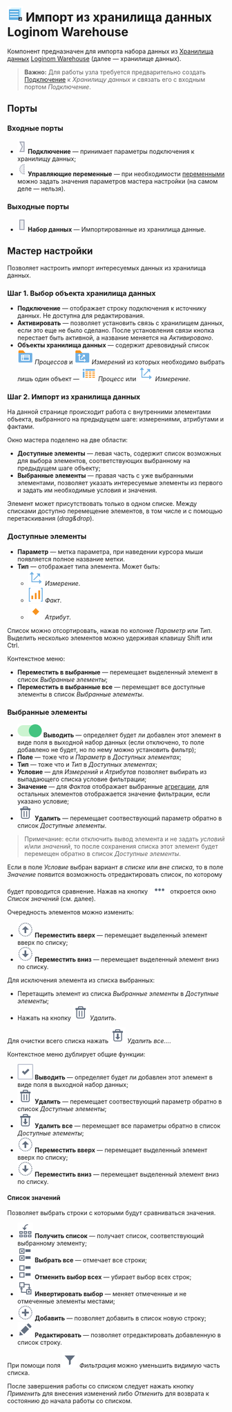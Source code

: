 # ![Импорт из ХД](../../images/icons/data-sources/wh-datawarehouse-import_default.svg) Импорт из хранилища данных Loginom Warehouse

Компонент предназначен для импорта набора данных из [Хранилища данных](https://wiki.loginom.ru/articles/data-warehouse.html) [Loginom Warehouse](../../data-format/data-warehouse.md) (далее — хранилище данных).

> **Важно:** Для работы узла требуется предварительно создать [Подключение](../connections/README.md) к *Хранилищу данных* и связать его с входным портом *Подключение*.

## Порты

### Входные порты

* ![Порт подключений](../../images/icons/ports/input_connection_inactive.svg) **Подключение** — принимает параметры подключения к хранилищу данных;
* ![Порт переменных](../../images/icons/ports/optional_input_variable_inactive.svg) **Управляющие переменные** — при необходимости [переменными](../../scenario/variables/control-variables.md) можно задать значения параметров мастера настройки (на самом деле — нельзя).

### Выходные порты

* ![Выходной порт таблицы](../../images/icons/ports/input_table_inactive.svg) **Набор данных** — Импортированные из хранилища данные.

## Мастер настройки

Позволяет настроить импорт интересуемых данных из хранилища данных.

### Шаг 1. Выбор объекта хранилища данных

* **Подключение** — отображает строку подключения к источнику данных. Не доступна для редактирования.
* **Активировать** — позволяет установить связь с хранилищем данных, если это еще не было сделано. После установления связи кнопка перестает быть активной, а название меняется на *Активировано*.
* **Объекты хранилища данных** — содержит древовидный список ![Процессы](../../images/icons/data-warehouse/fact-tables-folder_default.svg) *Процессов* и ![Измерения](../../images/icons/data-warehouse/dimensions-folder_default.svg) *Измерений* из которых необходимо выбрать лишь один объект — ![Процесс](../../images/icons/data-warehouse/fact-table_default.svg) *Процесс* или ![Измерение](../../images/icons/data-warehouse/dimension_default.svg) *Измерение*.

### Шаг 2. Импорт из хранилища данных

На данной странице происходит работа с внутренними элементами объекта, выбранного на предыдущем шаге: измерениями, атрибутами и фактами.

Окно мастера поделено на две области:

* **Доступные элементы** — левая часть, содержит список возможных для выбора элементов, соответствующих выбранному на предыдущем шаге объекту;
* **Выбранные элементы** — правая часть с уже выбранными элементами, позволяет указать интересуемые элементы из первого и задать им необходимые условия и значения.

Элемент может присутствовать только в одном списке. Между списками доступно перемещение элементов, в том числе и с помощью перетаскивания (*drag&drop*).

### Доступные элементы

* **Параметр** — метка параметра, при наведении курсора мыши появляется полное название метки.
* **Тип** — отображает типа элемента. Может быть:
  * ![Измерение](../../images/icons/data-warehouse/dimension_default.svg) *Измерение*.
  * ![Факт](../../images/icons/data-warehouse/fact_default.svg) *Факт*.
  * ![Атрибут](../../images/icons/data-warehouse/attribute_default.svg) *Атрибут*.

Список можно отсортировать, нажав по колонке *Параметр* или *Тип*. Выделить несколько элементов можно удерживая клавишу Shift или Ctrl.

Контекстное меню:

* **Переместить в выбранные** — перемещает выделенный элемент в список *Выбранные элементы*;
* **Переместить в выбранные все** — перемещает все доступные элементы в список *Выбранные элементы*.

### Выбранные элементы

* ![Выводить](../../images/icons/data-warehouse/on_default.svg) **Выводить** — определяет будет ли добавлен этот элемент в виде поля в выходной набор данных (если отключено, то поле добавлено не будет, но по нему можно установить фильтр);
* **Поле** — тоже что и *Параметр* в *Доступных элементах*;
* **Тип** — тоже что и *Тип* в *Доступных элементах*;
* **Условие** — для *Измерений* и *Атрибутов* позволяет выбирать из выпадающего списка условие фильтрации;
* **Значение** — для *Фактов* отображает выбранные [агрегации](../../processors/func/aggregation-functions.md), для остальных элементов отображается значение фильтрации, если указано условие;
* ![Удалить](../../images/icons/toolbar-controls_18x18/toolbar-controls_18x18_delete_default.svg) **Удалить** — перемещает соотвествующий параметр обратно в список *Доступные элементы*.

> Примечание: если отключить вывод элемента и не задать *условий* и/или *значений*, то после сохранения списка этот элемент будет перемещен обратно в список *Доступные элементы*.

Если в поле *Условие* выбран вариант *в списке* или *вне списка*, то в поле *Значение* появится возможность отредактировать список, по которому будет проводится сравнение. Нажав на кнопку ![уточнить](../../images/extjs-theme/form/open-trigger/open-trigger_default.svg) откроется окно *Список значений* (см. далее).

Очередность элементов можно изменить:

* ![Переместить вверх](../../images/icons/toolbar-controls_18x18/toolbar-controls_18x18_moveup_default.svg) **Переместить вверх** — перемещает выделенный элемент вверх по списку;
* ![Переместить вниз](../../images/icons/toolbar-controls_18x18/toolbar-controls_18x18_movedown_default.svg) **Переместить вниз** — перемещает выделенный элемент вниз по списку.

Для исключения элемента из списка выбранных:

* Перетащить элемент из списка *Выбранные элементы* в *Доступные элементы*;
* Нажать на кнопку ![Удалить](../../images/icons/toolbar-controls_18x18/toolbar-controls_18x18_delete_default.svg) *Удалить*.

Для очистки всего списка нажать ![Удалить все](../../images/icons/toolbar-controls_18x18/toolbar-controls_18x18_delete-all_default.svg) *Удалить все...*.

Контекстное меню дублирует общие функции:

* ![выводить](../../images/icons/checkbox-states/checked_default.svg) **Выводить** — определяет будет ли добавлен этот элемент в виде поля в выходной набор данных;
* ![Удалить](../../images/icons/toolbar-controls_18x18/toolbar-controls_18x18_delete_default.svg) **Удалить** — перемещает соотвествующий параметр обратно в список *Доступные элементы*;
* ![Удалить все](../../images/icons/toolbar-controls_18x18/toolbar-controls_18x18_delete-all_default.svg) **Удалить все** — перемещает все параметры обратно в список *Доступные элементы*;
* ![Переместить вверх](../../images/icons/toolbar-controls_18x18/toolbar-controls_18x18_moveup_default.svg) **Переместить вверх** — перемещает выделенный элемент вверх по списку;
* ![Переместить вниз](../../images/icons/toolbar-controls_18x18/toolbar-controls_18x18_movedown_default.svg) **Переместить вниз** — перемещает выделенный элемент вниз по списку.

#### Список значений

Позволяет выбрать строки с которыми будут сравниваться значения.

* ![Получить список](../../images/icons/toolbar-controls_18x18/toolbar-controls_18x18_get-column-list_default.svg) **Получить список** — получает список, соответствующий выбранному элементу;
* ![Выбрать все](../../images/icons/toolbar-controls_18x18/toolbar-controls_18x18_check-all_default.svg) **Выбрать все** — отмечает все строки;
* ![Отменить выбор всех](../../images/icons/toolbar-controls_18x18/toolbar-controls_18x18_uncheck-all_default.svg) **Отменить выбор всех** — убирает выбор всех строк;
* ![Инвертировать выбор](../../images/icons/toolbar-controls_18x18/toolbar-controls_18x18_reverse-check_default.svg) **Инвертировать выбор** — меняет отмеченные и не отмеченные элементы местами;
* ![Добавить](../../images/icons/toolbar-controls_18x18/toolbar-controls_18x18_plus_default.svg) **Добавить** — позволяет добавить в список новую строку;
* ![Редактировать](../../images/icons/toolbar-controls_18x18/toolbar-controls_18x18_edit_default.svg) **Редактировать** — позволяет отредактировать добавленную в список строку.

При помощи поля ![фильтр](../../images/icons/toolbar-controls_18x18/toolbar-controls_18x18_filter_default.svg) *Фильтрация* можно уменьшить видимую часть списка.

После завершения работы со списком следует нажать кнопку *Применить* для внесения изменений либо *Отменить* для возврата к состоянию до начала работы со списком.
